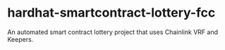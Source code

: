 # hardhat-smartcontract-lottery-fcc

An automated smart contract lottery project that uses Chainlink VRF and Keepers. 
